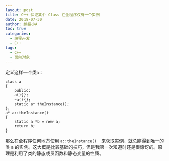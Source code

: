 ```yaml
---
layout: post
title: C++ 保证某个 Class 在全程序仅有一个实例
date: 2018-07-30
author: 熊猫小A
toc: true
categories: 
  - 编程开发
  - C++
tags:
  - C++
  - 面向对象
---
```


定义这样一个类`a`：

```
class a
{
	public:
	a(){};
	~a(){};
	static a* theInstance();
};
a* a::theInstance()
{
	static a *b = new a;
	return b;
}
```

那么在全程序任何地方使用 `a::theInstance()  `来获取实例，就总能得到唯一的类 a 的实例。这大概是比较基础的技巧，但是我第一次知道时还是很惊讶的。原理是利用了类的静态成员函数和静态变量的性质。

